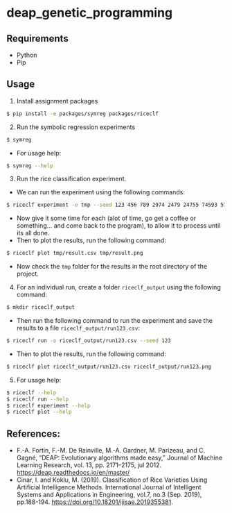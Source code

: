 # deap_genetic_programming

## Requirements

- Python
- Pip

## Usage

1. Install assignment packages

```sh
$ pip install -e packages/symreg packages/riceclf
```

2. Run the symbolic regression experiments

```sh
$ symreg
```

- For usage help:

```sh
$ symreg --help
```

3. Run the rice classification experiment.
- We can run the experiment using the following commands:
```sh
$ riceclf experiment -o tmp --seed 123 456 789 2974 2479 24755 74593 57993 24749 279
```
- Now give it some time for each (alot of time, go get a coffee or something... and come back to the program), to allow it to process until its all done.
- Then to plot the results, run the following command:
```sh
$ riceclf plot tmp/result.csv tmp/result.png
```
- Now check the `tmp` folder for the results in the root directory of the project.
4. For an individual run, create a folder `riceclf_output` using the following command:
```sh
$ mkdir riceclf_output
```
- Then run the following command to run the experiment and save the results to a file `riceclf_output/run123.csv`:

```sh
$ riceclf run -o riceclf_output/run123.csv --seed 123
```
- Then to plot the results, run the following command:

```sh
$ riceclf plot riceclf_output/run123.csv riceclf_output/run123.png
```

5. For usage help:

```sh
$ riceclf --help
$ riceclf run --help
$ riceclf experiment --help
$ riceclf plot --help
```

## References:
   - F.-A. Fortin, F.-M. De Rainville, M.-A. Gardner, M. Parizeau, and C. Gagné, “DEAP: Evolutionary algorithms made easy,” Journal of Machine Learning Research, vol. 13, pp. 2171–2175, jul 2012. https://deap.readthedocs.io/en/master/
   - Cinar, I. and Koklu, M. (2019). Classification of Rice Varieties Using Artificial Intelligence Methods. International Journal of Intelligent Systems and Applications in Engineering, vol.7, no.3 (Sep. 2019), pp.188-194. https://doi.org/10.18201/ijisae.2019355381.
